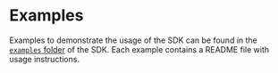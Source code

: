 # Examples

Examples to demonstrate the usage of the SDK can be found in the [`examples` folder](https://github.com/machinefi/w3bstream-iot-sdk/tree/main/examples) of the SDK. Each example contains a README file with usage instructions.
